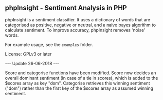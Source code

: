 phpInsight - Sentiment Analysis in PHP
---------

phpInsight is a sentiment classifier. It uses a dictionary of words that are 
categorised as positive, negative or neutral, and a naive bayes algorithm to
calculate sentiment. To improve accuracy, phpInsight removes 'noise' words. 

For example usage, see the `examples` folder.

License: GPLv3 or later



--- Update 26-06-2018 ---

Score and categorise functions have been modified.  Score now decides an overall dominant sentiment (in case of a tie in scores), which is added to the $scores array as key "dom".  Categorise retrieves this winning sentiment ("dom") rather than the first key of the $scores array as assumed winning sentiment.
